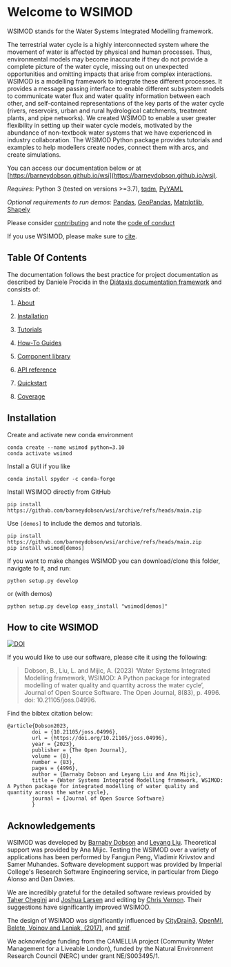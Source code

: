 # Welcome to WSIMOD

WSIMOD stands for the Water Systems Integrated Modelling framework.
 
The terrestrial water cycle is a highly interconnected system where the 
movement of water is affected by physical and human processes. Thus, 
environmental models may become inaccurate if they do not provide a complete 
picture of the water cycle, missing out on unexpected opportunities and 
omitting impacts that arise from complex interactions. WSIMOD is a modelling 
framework to integrate these different processes. It provides a message passing 
interface to enable different subsystem models to communicate water flux and 
water quality information between each other, and self-contained 
representations of the key parts of the water cycle (rivers, reservoirs, urban 
and rural hydrological catchments, treatment plants, and pipe networks).
We created WSIMOD to enable a user greater flexibility in setting up their 
water cycle models, motivated by the abundance of non-textbook water systems 
that we have experienced in industry collaboration. The WSIMOD Python package 
provides tutorials and examples to help modellers create nodes, connect them 
with arcs, and create simulations.

You can access our documentation below or at [https://barneydobson.github.io/wsi](https://barneydobson.github.io/wsi).

*Requires*: Python 3 (tested on versions >=3.7), [tqdm](https://tqdm.github.io/), [PyYAML](https://pyyaml.org/)

*Optional requirements to run demos*: [Pandas](https://pandas.pydata.org/), [GeoPandas](https://geopandas.org/en/stable/), [Matplotlib](https://matplotlib.org/), [Shapely](https://shapely.readthedocs.io/en/stable/manual.html)

Please consider [contributing](./docs/CONTRIBUTING.md) and note the [code of conduct](./docs/CODE_OF_CONDUCT.md)

If you use WSIMOD, please make sure to [cite](#how-to-cite-wsimod).

## Table Of Contents

The documentation follows the best practice for
project documentation as described by Daniele Procida
in the [Diátaxis documentation framework](https://diataxis.fr/)
and consists of:

1. [About](https://barneydobson.github.io/wsi/paper/paper/)

2. [Installation](https://barneydobson.github.io/wsi/installation/)

3. [Tutorials](https://barneydobson.github.io/wsi/tutorials/)

4. [How-To Guides](https://barneydobson.github.io/wsi/how-to/)

5. [Component library](https://barneydobson.github.io/wsi/component-library/)

6. [API reference](https://barneydobson.github.io/wsi/reference/)

7. [Quickstart](https://barneydobson.github.io/wsi/demo/scripts/quickstart_demo/)

8. [Coverage](https://barneydobson.github.io/wsi/coverage/)

## Installation
Create and activate new conda environment
```
conda create --name wsimod python=3.10
conda activate wsimod
```

Install a GUI if you like
```
conda install spyder -c conda-forge
```

Install WSIMOD directly from GitHub
```
pip install https://github.com/barneydobson/wsi/archive/refs/heads/main.zip
```

Use `[demos]` to include the demos and tutorials.
```
pip install https://github.com/barneydobson/wsi/archive/refs/heads/main.zip
pip install wsimod[demos]
```

If you want to make changes WSIMOD you can download/clone this folder, navigate to it, and run:
```
python setup.py develop
```

or (with demos)

```
python setup.py develop easy_install "wsimod[demos]"
```

## How to cite WSIMOD

[![DOI](https://joss.theoj.org/papers/10.21105/joss.04996/status.svg)](https://doi.org/10.21105/joss.04996)

If you would like to use our software, please cite it using the following:

 > Dobson, B., Liu, L. and Mijic, A. (2023) 
 ‘Water Systems Integrated Modelling framework, WSIMOD: A Python package for integrated modelling of water quality and quantity across the water cycle’, 
 Journal of Open Source Software. 
 The Open Journal,
 8(83),
 p. 4996. 
 doi: 10.21105/joss.04996.


Find the bibtex citation below:

```
@article{Dobson2023, 
        doi = {10.21105/joss.04996}, 
        url = {https://doi.org/10.21105/joss.04996}, 
        year = {2023}, 
        publisher = {The Open Journal}, 
        volume = {8}, 
        number = {83}, 
        pages = {4996}, 
        author = {Barnaby Dobson and Leyang Liu and Ana Mijic}, 
        title = {Water Systems Integrated Modelling framework, WSIMOD: A Python package for integrated modelling of water quality and quantity across the water cycle},
        journal = {Journal of Open Source Software} 
        }
```

## Acknowledgements

WSIMOD was developed by [Barnaby Dobson](https://github.com/barneydobson) and [Leyang Liu](https://github.com/liuly12). 
Theoretical support was provided by Ana Mijic.
Testing the WSIMOD over a variety of applications has been performed by 
Fangjun Peng, Vladimir Krivstov and Samer Muhandes.
Software development support was provided by Imperial College's Research 
Software Engineering service, in particular from Diego Alonso and Dan Davies.

We are incredibly grateful for the detailed software reviews provided by [Taher Chegini](https://github.com/cheginit) and [Joshua Larsen](https://github.com/jlarsen-usgs) and editing by [Chris Vernon](https://github.com/crvernon). Their suggestions have significantly improved WSIMOD.

The design of WSIMOD was significantly influenced by 
[CityDrain3](https://github.com/gregorburger/CityDrain3), 
[OpenMI](https://www.ogc.org/standards/openmi), 
[Belete, Voinov and Laniak, (2017)](https://doi.org/10.1016/j.envsoft.2016.10.013), 
and [smif](https://github.com/tomalrussell/smif).

We acknowledge funding from the CAMELLIA project (Community Water Management 
for a Liveable London), funded by the Natural Environment Research Council 
(NERC) under grant NE/S003495/1.
